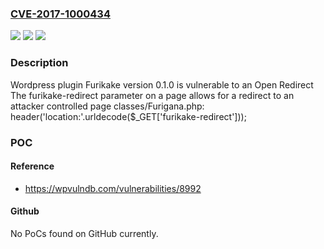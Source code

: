 ### [CVE-2017-1000434](https://cve.mitre.org/cgi-bin/cvename.cgi?name=CVE-2017-1000434)
![](https://img.shields.io/static/v1?label=Product&message=n%2Fa&color=blue)
![](https://img.shields.io/static/v1?label=Version&message=n%2Fa&color=blue)
![](https://img.shields.io/static/v1?label=Vulnerability&message=n%2Fa&color=brighgreen)

### Description

Wordpress plugin Furikake version 0.1.0 is vulnerable to an Open Redirect The furikake-redirect parameter on a page allows for a redirect to an attacker controlled page classes/Furigana.php: header('location:'.urldecode($_GET['furikake-redirect']));

### POC

#### Reference
- https://wpvulndb.com/vulnerabilities/8992

#### Github
No PoCs found on GitHub currently.


